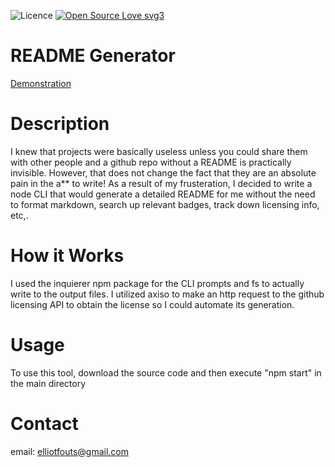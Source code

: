 
![Licence](https://img.shields.io/badge/license-MIT-blue) [![Open Source Love svg3](https://badges.frapsoft.com/os/v3/open-source.svg?v=103)](https://github.com/ellerbrock/open-source-badges/)  



# README Generator 
[Demonstration]()

# Description
I knew that projects were basically useless unless you could share them with other people and a github repo without a README is practically invisible. However, that does not change the fact that they are an absolute pain in the a** to write!
As a result of my frusteration, I decided to write a node CLI that would generate a detailed README for me without the need to format markdown, search up relevant badges, track down licensing info, etc,.


# How it Works
I used the inquierer npm package for the CLI prompts and fs to actually write to the output files. I utilized axiso to make an http request to the github licensing API to obtain the license so I could automate its generation.

# Usage 
To use this tool, download the source code and then execute "npm start" in the main directory


# Contact
email: elliotfouts@gmail.com
